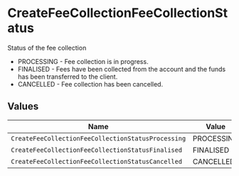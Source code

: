 # CreateFeeCollectionFeeCollectionStatus

Status of the fee collection
* PROCESSING - Fee collection is in progress.
* FINALISED - Fees have been collected from the account and the funds has been transferred to the client.
* CANCELLED - Fee collection has been cancelled.


## Values

| Name                                               | Value                                              |
| -------------------------------------------------- | -------------------------------------------------- |
| `CreateFeeCollectionFeeCollectionStatusProcessing` | PROCESSING                                         |
| `CreateFeeCollectionFeeCollectionStatusFinalised`  | FINALISED                                          |
| `CreateFeeCollectionFeeCollectionStatusCancelled`  | CANCELLED                                          |